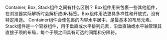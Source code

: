 Container, Box, Stack组件之间有什么区别？
Box组件用来包裹一些其他组件，在浏览器实际解析时会解析成div标签。Box组件用法更具多样性和开放式，没有特定用途。
Container组件会使包裹的内容水平居中，是最基本的布局元素。
Stack组件是一个容器组件，用于垂直或水平排列元素，沿垂直轴或水平轴管理其直接子项的布局，每个子项之间具有可选的间距和分隔符。